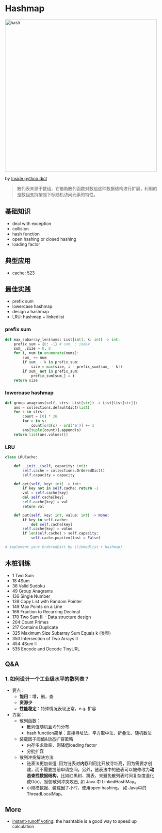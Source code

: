 # Hashmap 

<img src="https://i.imgur.com/l1598o9.gif" alt="hash" width="500"/> <br> 

by [Inside python dict](https://just-taking-a-ride.com/inside_python_dict/chapter2.html)

> 散列表来源于数组，它借助散列函数对数组这种数据结构进行扩展，利用的是数组支持按照下标随机访问元素的特性。

## 基础知识

- deal with exception
- collision 
- hash function
- open hashing or closed hashing
- loading factor

## 典型应用

* cache: [523](https://leetcode.com/problems/continuous-subarray-sum/description/)

## 最佳实践

- prefix sum
- lowercase hashmap
- design a hashmap
- LRU: hashmap + linkedlist

### prefix sum

``` python 
def max_subarray_len(nums: List[int], k: int) -> int:
    prefix_sum = {0: -1} # sum_ : index
    sum_ ,size = 0, 0
    for i, num in enumerate(nums):
        sum_ += num
        if sum_ - k in prefix_sum:
            size = max(size, i - prefix_sum[sum_ - k])
        if sum_ not in prefix_sum:
            prefix_sum[sum_] = i 
    return size
```

### lowercase hashmap

``` python 
def group_anagrams(self, strs: List[str]) -> List[List[str]]:
    ans = collections.defaultdict(list)
    for s in strs:
        count = [0] * 26
        for c in s:
            count[ord(c) - ord('a')] += 1
        ans[tuple(count)].append(s)
    return list(ans.values())
```

### LRU

``` python
class LRUCache:

    def __init__(self, capacity: int):
        self.cache = collections.OrderedDict()
        self.capacity = capacity

    def get(self, key: int) -> int:
        if key not in self.cache: return -1
        val = self.cache[key]
        del self.cache[key]
        self.cache[key] = val
        return val

    def put(self, key: int, value: int) -> None:
        if key in self.cache:
            del self.cache[key]
        self.cache[key] = value
        if len(self.cache) > self.capacity:
            self.cache.popitem(last = False)
            
# implement your OrderedDict by (linkedlist + hashmap)    
```

## 木桩训练

- 1 Two Sum
- 18 4Sum 
- 36 Valid Sudoku
- 49 Group Anagrams 
- 136 Single Number
- 138 Copy List with Random Pointer 
- 149 Max Points on a Line 
- 166 Fraction to Recurring Decimal 
- 170 Two Sum III - Data structure design 
- 204 Count Primes 
- 217 Contains Duplicate 
- 325 Maximum Size Subarray Sum Equals k (类型)
- 350 Intersection of Two Arrays II 
- 454 4Sum II 
- 535 Encode and Decode TinyURL

## Q&A

### 1. 如何设计一个工业级水平的散列表？

- 要点：
	- **能用**：增，删，查
	- **资源少**
	- **性能稳定**：特殊情况表现正常，e.g. 扩容
- 方案：
	- 散列函数：
		- 散列值随机且均匀分布
		- hash function简单：直接寻址法、平方取中法、折叠法、随机数法
	- 装载因子阈值&动态扩容策略
		- 内存多求效率，则降低loading factor
		- 分批扩容 
	- 散列冲突解决方法  
		- 链表法更加普适, 因为链表对**内存**利用比开放寻址高，因为需要才创建，而不需要提前申请空间。另外，链表法中的链表可以被修改为**动态查找数据结构**，比如红黑树、跳表，来避免散列表时间复杂度退化成O(n)，抵御散列冲突攻击, 如 Java 中 LinkedHashMap。
		- 小规模数据、装载因子小时，使用open hashing。 如 Java中的ThreadLocalMap。

## More

- [instant-runoff voting](https://repl.it/@WillWang42/instant-runoff-voting): the hashtable is a good way to speed up calculation